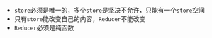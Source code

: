 # 

- `store`必须是唯一的，多个`store`是坚决不允许，只能有一个`store`空间
- 只有`store`能改变自己的内容，`Reducer`不能改变
- `Reducer`必须是纯函数